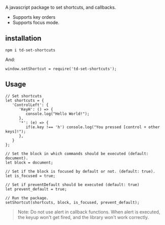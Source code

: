 A javascript package to set shortcuts, and callbacks.

+ Supports key orders
+ Supports focus mode.

## installation

```
npm i td-set-shortcuts
```

And:

```
window.setShortcut = require('td-set-shortcuts');
```

## Usage

```
// Set shortcuts
let shortcuts = {
   'ControlLeft': {
      'KeyH': () => {
         console.log("Hello World!");
      },
      '*': (e) => {
         if(e.key !== 'h') console.log("You pressed [control + other keys]!");
      },
   }
};

// Set the block in which commands should be executed (default: document).
let block = document;

// Set if the block is focused by default or not. (default: true).
let is_focused = true;

// Set if preventDefault should be executed (default: true)
let prevent_default = true;

// Run the package.
setShortcut(shortcuts, block, is_focused, prevent_default);
```

> Note: Do not use alert in callback functions. When alert is executed, the keyup won't get fired, and the library won't work correctly.
